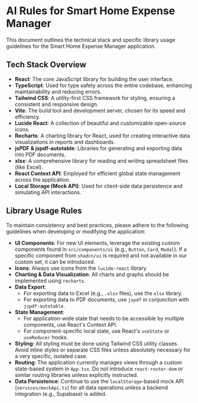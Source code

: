 # AI Rules for Smart Home Expense Manager

This document outlines the technical stack and specific library usage guidelines for the Smart Home Expense Manager application.

## Tech Stack Overview

*   **React**: The core JavaScript library for building the user interface.
*   **TypeScript**: Used for type safety across the entire codebase, enhancing maintainability and reducing errors.
*   **Tailwind CSS**: A utility-first CSS framework for styling, ensuring a consistent and responsive design.
*   **Vite**: The build tool and development server, chosen for its speed and efficiency.
*   **Lucide React**: A collection of beautiful and customizable open-source icons.
*   **Recharts**: A charting library for React, used for creating interactive data visualizations in reports and dashboards.
*   **jsPDF & jspdf-autotable**: Libraries for generating and exporting data into PDF documents.
*   **xlsx**: A comprehensive library for reading and writing spreadsheet files (like Excel).
*   **React Context API**: Employed for efficient global state management across the application.
*   **Local Storage (Mock API)**: Used for client-side data persistence and simulating API interactions.

## Library Usage Rules

To maintain consistency and best practices, please adhere to the following guidelines when developing or modifying the application:

*   **UI Components**: For new UI elements, leverage the existing custom components found in `src/components/ui` (e.g., `Button`, `Card`, `Modal`). If a specific component from `shadcn/ui` is required and not available in our custom set, it can be introduced.
*   **Icons**: Always use icons from the `lucide-react` library.
*   **Charting & Data Visualization**: All charts and graphs should be implemented using `recharts`.
*   **Data Export**:
    *   For exporting data to Excel (e.g., `.xlsx` files), use the `xlsx` library.
    *   For exporting data to PDF documents, use `jspdf` in conjunction with `jspdf-autotable`.
*   **State Management**:
    *   For application-wide state that needs to be accessible by multiple components, use React's Context API.
    *   For component-specific local state, use React's `useState` or `useReducer` hooks.
*   **Styling**: All styling must be done using Tailwind CSS utility classes. Avoid inline styles or separate CSS files unless absolutely necessary for a very specific, isolated case.
*   **Routing**: The application currently manages views through a custom state-based system in `App.tsx`. Do not introduce `react-router-dom` or similar routing libraries unless explicitly instructed.
*   **Data Persistence**: Continue to use the `localStorage`-based mock API (`services/mockApi.ts`) for all data operations unless a backend integration (e.g., Supabase) is added.